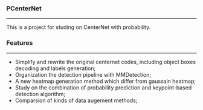 ### PCenterNet
---
This is a project for studing on CenterNet with probability.

### Features
---
- Simplify and rewrite the original centernet codes, including object boxes decoding and labels generation;
- Organization the detection pipeline with MMDetection;
- A new heatmap generation method which differ from gaussain heatmap;
- Study on the combination of probability prediction and keypoint-based detection algorithm;
- Comparsion of kinds of data augement methods;

